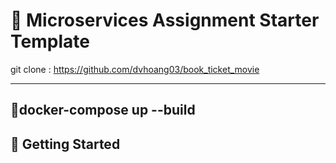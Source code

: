 # 🧩 Microservices Assignment Starter Template

git clone : https://github.com/dvhoang03/book_ticket_movie

---

## 📁docker-compose up --build



## 🚀 Getting Started



